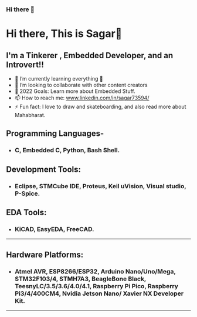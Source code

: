 ### Hi there 👋

<!--
**Sagar73594/Sagar73594** is a ✨ _special_ ✨ repository because its `README.md` (this file) appears on your GitHub profile.

Here are some ideas to get you started:

- 🔭 I’m currently working on ...
- 🌱 I’m currently learning ...
- 👯 I’m looking to collaborate on ...
- 🤔 I’m looking for help with ...
- 💬 Ask me about ...
- 📫 How to reach me: ...
- 😄 Pronouns: ...
- ⚡ Fun fact: ...
-->

# Hi there, This is Sagar👋 




## I'm a Tinkerer , Embedded Developer, and an Introvert!!

- 🌱 I’m currently learning everything 🤣
- 👯 I’m looking to collaborate with other content creators
- 🥅 2022 Goals: Learn more about Embedded Stuff.
- 📫 How to reach me: www.linkedin.com/in/sagar73594/
- ⚡ Fun fact: I love to draw and skateboarding, and also read more about Mahabharat.


## Programming Languages-
- ### C, Embedded C, Python, Bash Shell.

## Development Tools: 
- ### Eclipse, STMCube IDE, Proteus, Keil uVision, Visual studio, P-Spice.

## EDA Tools: 
- ### KiCAD, EasyEDA, FreeCAD.
<!--
#[<img align="left" alt="Visual Studio Code" width="26px" src="https://cdn.jsdelivr.net/gh/devicons/devicon/icons/vscode/vscode-original.svg" style="padding-right:10px;" />][webdevplaylist]
#[<img align="left" alt="HTML5" width="26px" src="https://cdn.jsdelivr.net/gh/devicons/devicon/icons/html5/html5-original.svg" style="padding-right:10px;" />][webdevplaylist]
-->

<!-- Use this for More space in between
<br />
<br />
-->
---
## Hardware Platforms: 
- ### Atmel AVR, ESP8266/ESP32, Arduino Nano/Uno/Mega, STM32F103/4, STMH7A3, BeagleBone Black, TeesnyLC/3.5/3.6/4.0/4.1, Raspberry Pi Pico, Raspberry Pi3/4/400CM4, Nvidia Jetson Nano/ Xavier NX Developer Kit.

---
